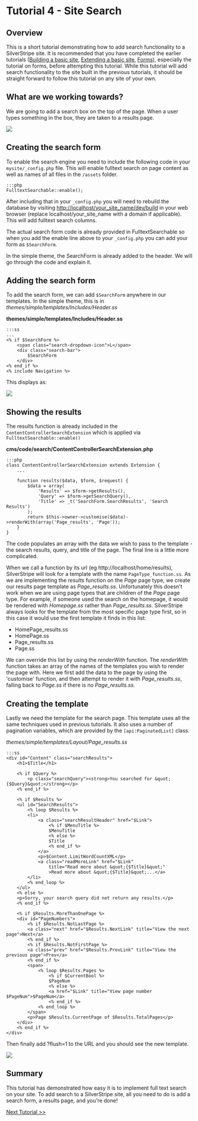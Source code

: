 # Tutorial 4 - Site Search

## Overview

This is a short tutorial demonstrating how to add search functionality to a SilverStripe site. It is recommended that you have completed the earlier tutorials  ([Building a basic site](1-building-a-basic-site), [Extending a basic site](2-extending-a-basic-site), [Forms](3-forms)), especially the tutorial on forms, before attempting this tutorial. While this tutorial will add search functionality to the site built in the previous tutorials, it should be straight  forward to follow this tutorial on any site of your own. 

## What are we working towards?

We are going to add a search box on the top of the page. When a user types something in the box, they are taken to a results page.

![](_images/tutorial4_search.jpg)

## Creating the search form

To enable the search engine you need to include the following code in your `mysite/_config.php` file. 
This will enable fulltext search on page content as well as names of all files in the `/assets` folder.

	:::php
	FulltextSearchable::enable();

After including that in your `_config.php` you will need to rebuild the database by visiting [http://localhost/your_site_name/dev/build](http://localhost/your_site_name/dev/build) in your web browser (replace localhost/your_site_name with a domain if applicable). This will add fulltext search columns.

The actual search form code is already provided in FulltextSearchable so when you add the enable line above to your `_config.php` you can add your form as `$SearchForm`.

In the simple theme, the SearchForm is already added to the header. We will go through the code and explain it.


## Adding the search form

To add the search form, we can add `$SearchForm` anywhere in our templates. In the simple theme, this is in *themes/simple/templates/Includes/Header.ss*

**themes/simple/templates/Includes/Header.ss**

	:::ss
	...
	<% if $SearchForm %>
		<span class="search-dropdown-icon">L</span>
		<div class="search-bar">
			$SearchForm
		</div>      
	<% end_if %>
	<% include Navigation %>

This displays as:

![](_images/tutorial4_searchbox.jpg)

## Showing the results

The results function is already included in the `ContentControllerSearchExtension` which
is applied via `FulltextSearchable::enable()`

**cms/code/search/ContentControllerSearchExtension.php**

	:::php
	class ContentControllerSearchExtension extends Extension {
		...	
	
		function results($data, $form, $request) {
			$data = array(
				'Results' => $form->getResults(),
				'Query' => $form->getSearchQuery(),
				'Title' => _t('SearchForm.SearchResults', 'Search Results')
			);
			return $this->owner->customise($data)->renderWith(array('Page_results', 'Page'));
		}
	}


The code populates an array with the data we wish to pass to the template - the search results, query, and title of the page. The final line is a little more complicated.

When we call a function by its url (eg http://localhost/home/results), SilverStripe will look for a template with the name `PageType_function.ss`. As we are implementing the *results* function on the *Page* page type, we create our
results page template as *Page_results.ss*. Unfortunately this doesn't work when we are using page types that are
children of the *Page* page type. For example, if someone used the search on the homepage, it would be rendered with
*Homepage.ss* rather than *Page_results.ss*. SilverStripe always looks for the template from the most specific page type
first, so in this case it would use the first template it finds in this list:

*  HomePage_results.ss
*  HomePage.ss
*  Page_results.ss
*  Page.ss

We can override this list by using the *renderWith* function. The *renderWith* function takes an array of the names of
the templates you wish to render the page with. Here we first add the data to the page by using the 'customise'
function, and then attempt to render it with *Page_results.ss*, falling back to *Page.ss* if there is no
*Page_results.ss*.


## Creating the template

Lastly we need the template for the search page. This template uses all the same techniques used in previous
tutorials. It also uses a number of pagination variables, which are provided by the `[api:PaginatedList]`
class.

*themes/simple/templates/Layout/Page_results.ss*

	:::ss
	<div id="Content" class="searchResults">
	    <h1>$Title</h1>
	     
	    <% if $Query %>
	        <p class="searchQuery"><strong>You searched for &quot;{$Query}&quot;</strong></p>
	    <% end_if %>
	         
	    <% if $Results %>
	    <ul id="SearchResults">
	        <% loop $Results %>
	        <li>
	            <a class="searchResultHeader" href="$Link">
	                <% if $MenuTitle %>
	                $MenuTitle
	                <% else %>
	                $Title
	                <% end_if %>
	            </a>
	            <p>$Content.LimitWordCountXML</p>
	            <a class="readMoreLink" href="$Link" 
	            	title="Read more about &quot;{$Title}&quot;"
	            	>Read more about &quot;{$Title}&quot;...</a>
	        </li>
	        <% end_loop %>
	    </ul>
	    <% else %>
	    <p>Sorry, your search query did not return any results.</p>
	    <% end_if %>
	             
	    <% if $Results.MoreThanOnePage %>
	    <div id="PageNumbers">
	        <% if $Results.NotLastPage %>
	        <a class="next" href="$Results.NextLink" title="View the next page">Next</a>
	        <% end_if %>
	        <% if $Results.NotFirstPage %>
	        <a class="prev" href="$Results.PrevLink" title="View the previous page">Prev</a>
	        <% end_if %>
	        <span>
	            <% loop $Results.Pages %>
	                <% if $CurrentBool %>
	                $PageNum
	                <% else %>
	                <a href="$Link" title="View page number $PageNum">$PageNum</a>
	                <% end_if %>
	            <% end_loop %>
	        </span>
	        <p>Page $Results.CurrentPage of $Results.TotalPages</p>
	    </div>
	    <% end_if %>
	</div>

Then finally add ?flush=1 to the URL and you should see the new template.


![](_images/tutorial4_search.jpg)

## Summary

This tutorial has demonstrated how easy it is to implement full text search on your site. To add search to a SilverStripe site, all you need to do is add a search form, a results page, and you're done!

[Next Tutorial >>](5-dataobject-relationship-management)
